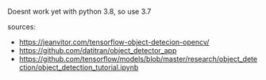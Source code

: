 Doesnt work yet with python 3.8, so use 3.7


sources:
- https://jeanvitor.com/tensorflow-object-detecion-opencv/
- https://github.com/datitran/object_detector_app
- https://github.com/tensorflow/models/blob/master/research/object_detection/object_detection_tutorial.ipynb

